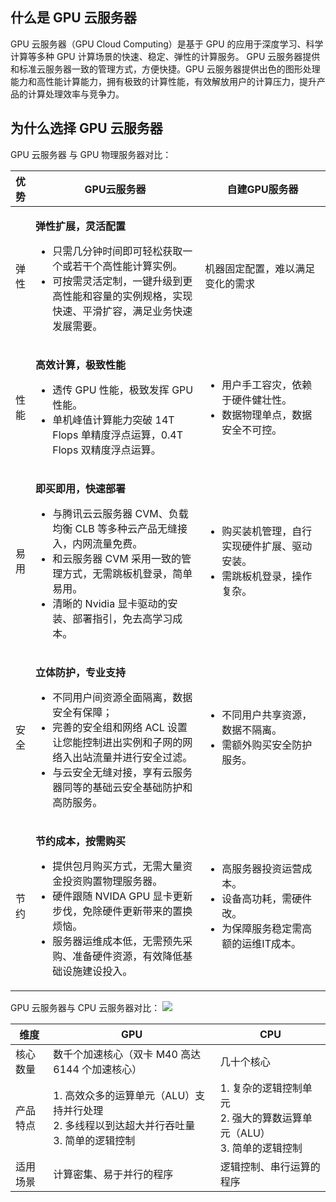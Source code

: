 ##  什么是 GPU 云服务器
GPU 云服务器（GPU Cloud Computing）是基于 GPU 的应用于深度学习、科学计算等多种 GPU 计算场景的快速、稳定、弹性的计算服务。 GPU 云服务器提供和标准云服务器一致的管理方式，方便快捷。GPU 云服务器提供出色的图形处理能力和高性能计算能力，拥有极致的计算性能，有效解放用户的计算压力，提升产品的计算处理效率与竞争力。

## 为什么选择 GPU 云服务器
GPU 云服务器 与 GPU 物理服务器对比：
<table class="npf-comparsion-table">
	<colgroup>
		<col class="col2" style="width: 6%;" />
		<col class="col3" style="width: 54%;" />
		<col class="col4" style="width: 40%;" />
	</colgroup>
	<thead>
		<tr>
			<th>
			<div>优势</div>
			</th>
			<th class="stress-item">
			<div class="gradient ">GPU云服务器</div>
			</th>
			<th>
			<div>自建GPU服务器</div>
			</th>
		</tr>
	</thead>
	<tbody>
		<tr>
			<td>
			<div><span class="unit-text">弹性</span></div>
			</td>
			<td class="stress-item">
			<div>
			<p><span class="unit-text"><strong>弹性扩展，灵活配置</strong></span></p>
<ul class="text-list">
	<li>只需几分钟时间即可轻松获取一个或若干个高性能计算实例。</li>
	<li>可按需灵活定制，一键升级到更高性能和容量的实例规格，实现快速、平滑扩容，满足业务快速发展需要。</li>
<ul>
			</div>
			</td>
			<td>
			<div><span class="unit-text">机器固定配置，难以满足变化的需求</span></div>
			</td>
		</tr>
		<tr>
			<td>
			<div><span class="unit-text">性能</span></div>
			</td>
			<td class="stress-item">
			<div>
			<p><span class="unit-text"><strong>高效计算，极致性能</strong></span></p>
<ul class="text-list">
	<li>透传 GPU 性能，极致发挥 GPU 性能。 </li>
	<li>单机峰值计算能力突破 14T Flops 单精度浮点运算，0.4T Flops 双精度浮点运算。</li>
<ul>
			</div>
			</td>
			<td>
			<div>
			<ul class="text-list">
	<li>用户手工容灾，依赖于硬件健壮性。 </li>
	<li>数据物理单点，数据安全不可控。</li>
<ul>
			</div>
			</td>
		</tr>
		<tr>
			<td>
			<div><span class="unit-text">易用</span></div>
			</td>
			<td class="stress-item">
			<div>
			<p><span class="unit-text"><strong>即买即用，快速部署</strong></span></p>
			<ul class="text-list">
	<li>与腾讯云云服务器 CVM、负载均衡 CLB 等多种云产品无缝接入，内网流量免费。 </li>
	<li>和云服务器 CVM 采用一致的管理方式，无需跳板机登录，简单易用。</li>
	<li>清晰的 Nvidia 显卡驱动的安装、部署指引，免去高学习成本。</li>
<ul>
			</div>
			</td>
			<td>
			<div>
						<ul class="text-list">
	<li>购买装机管理，自行实现硬件扩展、驱动安装。 </li>
	<li>需跳板机登录，操作复杂。</li>
<ul>
			</div>
			</td>
		</tr>
		<tr>
			<td>
			<div><span class="unit-text">安全</span></div>
			</td>
			<td class="stress-item">
			<div>
			<p><span class="unit-text"><strong>立体防护，专业支持</strong></span></p>
						<ul class="text-list">
	<li>不同用户间资源全面隔离，数据安全有保障； </li>
	<li>完善的安全组和网络 ACL 设置让您能控制进出实例和子网的网络入出站流量并进行安全过滤。</li>
	<li>与云安全无缝对接，享有云服务器同等的基础云安全基础防护和高防服务。</li>
<ul>
			</div>
			</td>
			<td>
			<div>
			<ul class="unit-text">
			<li>不同用户共享资源，数据不隔离。</li>
			<li>需额外购买安全防护服务。</li>
			<ul>
			</div>
			</td>
		</tr>
		<tr>
			<td>
			<div><span class="unit-text">节约</span></div>
			</td>
			<td class="stress-item stress-last-item">
			<div>
			<p><span><strong>节约成本，按需购买</strong></span></p>
<ul class="unit-text">
			<li>提供包月购买方式，无需大量资金投资购置物理服务器。</li>
			<li>硬件跟随 NVIDA GPU 显卡更新步伐，免除硬件更新带来的置换烦恼。</li>
			<li>服务器运维成本低，无需预先采购、准备硬件资源，有效降低基础设施建设投入。</li>
			<ul>
			</div>
			</td>
			<td>
			<div>
			<ul class="unit-text">
			<li>高服务器投资运营成本。</li>
			<li>设备高功耗，需硬件改。</li>
			<li>为保障服务稳定需高额的运维IT成本。</li>
			<ul>
			</div>
			</td>
		</tr>
	</tbody>
</table>


GPU 云服务器与 CPU 云服务器对比：
![](//mc.qcloudimg.com/static/img/ac3ea7314a71758f5c7caef08ec63692/image.jpg)

<table class="table" contenteditable="true">
	<thead>
		<tr>
			<th>维度</th>
			<th>GPU</th>
			<th>CPU</th>
		</tr>
	</thead>
	<tbody>
		<tr>
			<td>核心数量</td>
			<td>数千个加速核心（双卡 M40 高达 6144 个加速核心）</td>
			<td>几十个核心</td>
		</tr>
		<tr>
			<td>产品特点</td>
			<td>1. 高效众多的运算单元（ALU）支持并行处理<br />
			2. 多线程以到达超大并行吞吐量<br />
			3. 简单的逻辑控制</td>
			<td>1. 复杂的逻辑控制单元<br />
			2. 强大的算数运算单元（ALU）<br />
			3. 简单的逻辑控制</td>
		</tr>
		<tr>
			<td>适用场景</td>
			<td>计算密集、易于并行的程序</td>
			<td>逻辑控制、串行运算的程序</td>
		</tr>
	</tbody>
</table>


